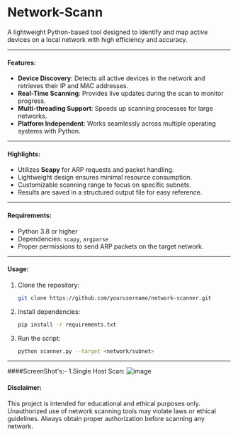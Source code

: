 # Network-Scann

A lightweight Python-based tool designed to identify and map active devices on a local network with high efficiency and accuracy.  

---

#### Features:  
- **Device Discovery**: Detects all active devices in the network and retrieves their IP and MAC addresses.  
- **Real-Time Scanning**: Provides live updates during the scan to monitor progress.  
- **Multi-threading Support**: Speeds up scanning processes for large networks.  
- **Platform Independent**: Works seamlessly across multiple operating systems with Python.  

---

#### Highlights:  
- Utilizes **Scapy** for ARP requests and packet handling.  
- Lightweight design ensures minimal resource consumption.  
- Customizable scanning range to focus on specific subnets.  
- Results are saved in a structured output file for easy reference.  

---

#### Requirements:  
- Python 3.8 or higher  
- Dependencies: `scapy`, `argparse`  
- Proper permissions to send ARP packets on the target network.  

---

#### Usage:  
1. Clone the repository:  
   ```bash  
   git clone https://github.com/yourusername/network-scanner.git  
   ```  
2. Install dependencies:  
   ```bash  
   pip install -r requirements.txt  
   ```  
3. Run the script:  
   ```bash  
   python scanner.py --target <network/subnet>  
   ```  

---
####ScreenShot's:-
1.Single Host Scan:
![image](https://github.com/user-attachments/assets/adf388db-226d-443b-b7cf-d9b740af0303)

#### Disclaimer:  
This project is intended for educational and ethical purposes only. Unauthorized use of network scanning tools may violate laws or ethical guidelines. Always obtain proper authorization before scanning any network.  



